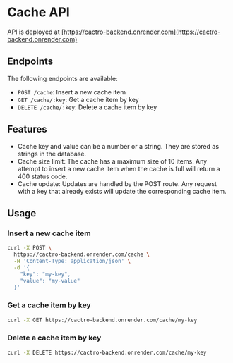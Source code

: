 # Cache API

API is deployed at [https://cactro-backend.onrender.com](https://cactro-backend.onrender.com)

## Endpoints

The following endpoints are available:

-   `POST /cache`: Insert a new cache item
-   `GET /cache/:key`: Get a cache item by key
-   `DELETE /cache/:key`: Delete a cache item by key

## Features

-   Cache key and value can be a number or a string. They are stored as strings in the database.
-   Cache size limit: The cache has a maximum size of 10 items. Any attempt to insert a new cache item when the cache is full will return a 400 status code.
-   Cache update: Updates are handled by the POST route. Any request with a key that already exists will update the corresponding cache item.

## Usage

### Insert a new cache item

```bash
curl -X POST \
  https://cactro-backend.onrender.com/cache \
  -H 'Content-Type: application/json' \
  -d '{
    "key": "my-key",
    "value": "my-value"
  }'
```

### Get a cache item by key

```bash
curl -X GET https://cactro-backend.onrender.com/cache/my-key
```

### Delete a cache item by key

```bash
curl -X DELETE https://cactro-backend.onrender.com/cache/my-key
```
